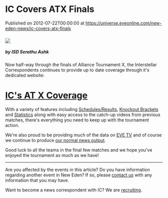 # IC Covers ATX Finals
Published on 2012-07-22T00:00:00 at https://universe.eveonline.com/new-eden-news/ic-covers-atx-finals

###   

![](http://www.eve-ic.net/media/assets/icarticlebanner.png)  
 

#####  by ISD Serathu Ashk

Now half-way through the finals of Alliance Tournament X, the Interstellar Correspondents continues to provide up to date coverage through it's dedicated website:

 

#  [IC's AT X Coverage](http://at.eve-ic.net/10/)

With a variety of features including [Schedules/Results](http://at.eve-ic.net/10/index.php?view=matches), [Knockout Brackets](http://at.eve-ic.net/10/index.php?view=rankings&tab=finals) and [Statistics](http://at.eve-ic.net/10/index.php?view=statistics) along with easy access to the catch-up videos from previous matches, there's everything you need to keep up with the tournament action.

We're also proud to be providing much of the data on [EVE TV](http://community.eveonline.com/en/tournament/evetv) and of course we continue to produce [our normal news output](http://community.eveonline.com/news.asp).

Good luck to all the teams in the final few matches and we hope you've enjoyed the tournament as much as we have!

* * *

Are you affected by the events in this article? Do you have information regarding another event in New Eden? If so, please [contact us](http://www.eveonline.com/news.asp?a=submitrp) with any information that you may have.

Want to become a news correspondent with IC? We are [recruiting](http://www.eveonline.com/isd.asp).
